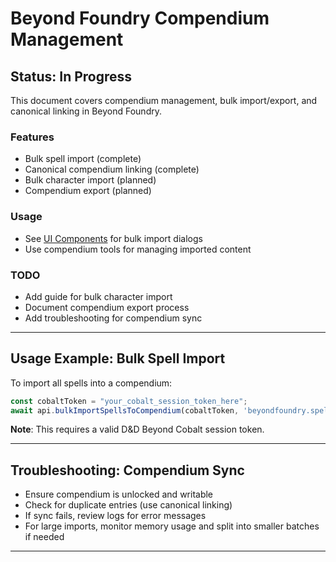 # Beyond Foundry Compendium Management

## Status: In Progress

This document covers compendium management, bulk import/export, and canonical linking in Beyond Foundry.

### Features
- Bulk spell import (complete)
- Canonical compendium linking (complete)
- Bulk character import (planned)
- Compendium export (planned)

### Usage
- See [UI Components](ui.md) for bulk import dialogs
- Use compendium tools for managing imported content

### TODO
- Add guide for bulk character import
- Document compendium export process
- Add troubleshooting for compendium sync

---

## Usage Example: Bulk Spell Import

To import all spells into a compendium:

```typescript
const cobaltToken = "your_cobalt_session_token_here";
await api.bulkImportSpellsToCompendium(cobaltToken, 'beyondfoundry.spells');
```

**Note**: This requires a valid D&D Beyond Cobalt session token.

---

## Troubleshooting: Compendium Sync
- Ensure compendium is unlocked and writable
- Check for duplicate entries (use canonical linking)
- If sync fails, review logs for error messages
- For large imports, monitor memory usage and split into smaller batches if needed

---
